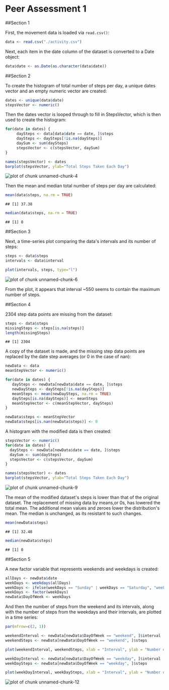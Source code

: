 Peer Assessment 1
========================================================

##Section 1

First, the movement data is loaded via ```read.csv()```:


```r
data <- read.csv("./activity.csv")
```

Next, each item in the date column of the dataset is converted to a Date object:


```r
data$date <- as.Date(as.character(data$date))
```

##Section 2

To create the histogram of total number of steps per day, a unique dates vector and an empty numeric vector
are created:


```r
dates <- unique(data$date)
stepsVector <- numeric()
```

Then the dates vector is looped through to fill in StepsVector, which is then used to create the histogram:


```r
for(date in dates) {
     daySteps <- data[data$date == date, ]$steps
     daySteps <- daySteps[!is.na(daySteps)]
     daySum <- sum(daySteps)
     stepsVector <- c(stepsVector, daySum)
}

names(stepsVector) <- dates
barplot(stepsVector, ylab="Total Steps Taken Each Day")
```

![plot of chunk unnamed-chunk-4](figure/unnamed-chunk-4.png) 

Then the mean and median total number of steps per day are calculated:


```r
mean(data$steps, na.rm = TRUE)
```

```
## [1] 37.38
```

```r
median(data$steps, na.rm = TRUE)
```

```
## [1] 0
```

##Section 3

Next, a time-series plot comparing the data's intervals and its number of steps:


```r
steps <- data$steps
intervals <- data$interval

plot(intervals, steps, type="l")
```

![plot of chunk unnamed-chunk-6](figure/unnamed-chunk-6.png) 

From the plot, it appears that interval ~550 seems to contain the maximum number of steps.

##Section 4

2304 step data points are missing from the dataset:


```r
steps <- data$steps
missingSteps <- steps[is.na(steps)]
length(missingSteps)
```

```
## [1] 2304
```

A copy of the dataset is made, and the missing step data points are replaced by the date step averages (or 0 in the case of nan):


```r
newData <- data
meanStepVector <- numeric()

for(date in dates) {
   daySteps <- newData[newData$date == date, ]$steps
   newDaySteps <- daySteps[!is.na(daySteps)]
   meanSteps <- mean(newDaySteps, na.rm = TRUE)
   daySteps[is.na(daySteps)] <- meanSteps
   meanStepVector <- c(meanStepVector, daySteps)
}

newData$steps <- meanStepVector
newData$steps[is.nan(newData$steps)] <- 0
```

A histogram with the modified data is then created:


```r
stepsVector <- numeric()
for(date in dates) {
  daySteps <- newData[newData$date == date, ]$steps
  daySum <- sum(daySteps)
  stepsVector <- c(stepsVector, daySum)
}

names(stepsVector) <- dates
barplot(stepsVector, ylab="Total Steps Taken Each Day")
```

![plot of chunk unnamed-chunk-9](figure/unnamed-chunk-9.png) 

The mean of the modified dataset's steps is lower than that of the original dataset. The replacement of missing data by means,or 0s, has lowered the total mean. The additional mean values and zeroes lower the distribution's mean.
The median is unchanged, as its resistant to such changes.


```r
mean(newData$steps)
```

```
## [1] 32.48
```

```r
median(newData$steps)
```

```
## [1] 0
```

##Section 5

A new factor variable that represents weekends and weekdays is created:


```r
allDays <- newData$date
weekDays <- weekdays(allDays)
weekDays <- ifelse(weekDays == "Sunday" | weekDays == "Saturday", "weekend", "weekday")
weekDays <- factor(weekDays)
newData$DayOfWeek <- weekDays
```

And then the number of steps from the weekend and its intervals, along with the number of steps from the weekdays and their intervals, are plotted in a time series:


```r
par(mfrow=c(2, 1))

weekendInterval <- newData[newData$DayOfWeek == "weekend", ]$interval
weekendSteps <- newData[newData$DayOfWeek == "weekend", ]$steps

plot(weekendInterval, weekendSteps, xlab = "Interval", ylab = "Number of steps", type="l", main = "Weekend")

weekDayInterval <- newData[newData$DayOfWeek == "weekday", ]$interval
weekDaySteps <- newData[newData$DayOfWeek == "weekday", ]$steps

plot(weekDayInterval, weekDaySteps, xlab = "Interval", ylab = "Number of steps", type="l", main = "Weekday")
```

![plot of chunk unnamed-chunk-12](figure/unnamed-chunk-12.png) 
